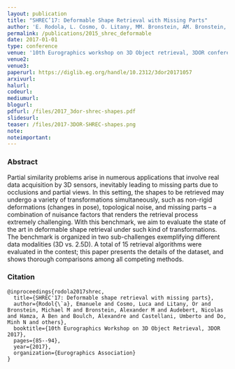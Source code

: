 ```yaml
---
layout: publication
title: "SHREC’17: Deformable Shape Retrieval with Missing Parts"
author: 'E. Rodola, L. Cosmo, O. Litany, MM. Bronstein, AM. Bronstein, N. Audebert, A. Ben Hamza, A. Boulch, U. Castellani, MN. Do and others'
permalink: /publications/2015_shrec_deformable
date: 2017-01-01
type: conference
venue: '10th Eurographics workshop on 3D Object retrieval, 3DOR	conference'
venue2: 
venue3:
paperurl: https://diglib.eg.org/handle/10.2312/3dor20171057
arxivurl: 
halurl: 
codeurl: 
mediumurl: 
blogurl: 
pdfurl: /files/2017_3dor-shrec-shapes.pdf
slidesurl: 
teaser: /files/2017-3DOR-SHREC-shapes.png
note:
noteimportant: 
---
```


												
### Abstract

Partial similarity problems arise in numerous applications that involve real data acquisition by 3D sensors, inevitably leading
to missing parts due to occlusions and partial views. In this setting, the shapes to be retrieved may undergo a variety of
transformations simultaneously, such as non-rigid deformations (changes in pose), topological noise, and missing parts – a
combination of nuisance factors that renders the retrieval process extremely challenging. With this benchmark, we aim to
evaluate the state of the art in deformable shape retrieval under such kind of transformations. The benchmark is organized in
two sub-challenges exemplifying different data modalities (3D vs. 2.5D). A total of 15 retrieval algorithms were evaluated in
the contest; this paper presents the details of the dataset, and shows thorough comparisons among all competing methods.

### Citation

```
@inproceedings{rodola2017shrec,
  title={SHREC'17: Deformable shape retrieval with missing parts},
  author={Rodol{\`a}, Emanuele and Cosmo, Luca and Litany, Or and Bronstein, Michael M and Bronstein, Alexander M and Audebert, Nicolas and Hamza, A Ben and Boulch, Alexandre and Castellani, Umberto and Do, Minh N and others},
  booktitle={10th Eurographics Workshop on 3D Object Retrieval, 3DOR 2017},
  pages={85--94},
  year={2017},
  organization={Eurographics Association}
}
```
